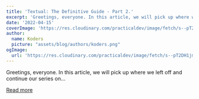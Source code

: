 ```yaml
---
title: 'Textual: The Definitive Guide - Part 2.'
excerpt: 'Greetings, everyone. In this article, we will pick up where we left off and continue our series on...'
date: '2022-04-15'
coverImage: 'https://res.cloudinary.com/practicaldev/image/fetch/s--pT2DH1jm--/c_imagga_scale,f_auto,fl_progressive,h_420,q_auto,w_1000/https://raw.githubusercontent.com/Textualize/textual/main/imgs/textual.png'
author:
  name: Koders
  picture: "assets/blog/authors/koders.png"
ogImage:
  url: 'https://res.cloudinary.com/practicaldev/image/fetch/s--pT2DH1jm--/c_imagga_scale,f_auto,fl_progressive,h_420,q_auto,w_1000/https://raw.githubusercontent.com/Textualize/textual/main/imgs/textual.png'
---
```


Greetings, everyone. In this article, we will pick up where we left off and continue our series on...

[Read more](https://dev.to/wiseai/textual-the-definitive-guide-part-2-6h8)
